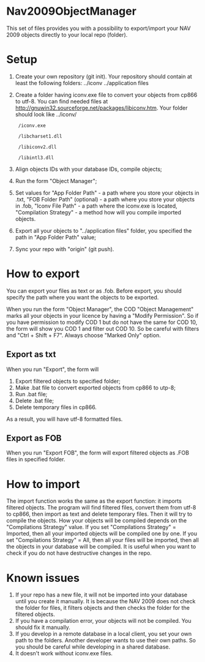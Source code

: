 # Nav2009ObjectManager
This set of files provides you with a possibility to export/import your NAV 2009 objects directly to your local repo (folder).

# Setup
1. Create your own repository (git init).
    Your repository should contain at least the following folders:
    ../iconv
    ../application files
2. Create a folder having iconv.exe file to convert your objects from cp866 to utf-8.
    You can find needed files at http://gnuwin32.sourceforge.net/packages/libiconv.htm.
    Your folder should look like
    ../iconv/

        /iconv.exe
    
        /libcharset1.dll
    
        /libiconv2.dll
    
        /libintl3.dll
3. Align objects IDs with your database IDs, compile objects;
4. Run the form "Object Manager";
5. Set values for "App Folder Path" - a path where you store your objects in .txt,
    "FOB Folder Path" (optional) - a path where you store your objects in .fob,
    "Iconv File Path" - a path where the iconv.exe is located,
    "Compilation Strategy" - a method how will you compile imported objects.
6. Export all your objects to "../application files" folder, you specified the path in "App Folder Path" value;
7. Sync your repo with "origin" (git push).

# How to export
You can export your files as text or as .fob.
Before export, you should specify the path where you want the objects to be exported.

When you run the form "Object Manager", the COD "Object Management" marks all your objects in your licence by having a "Modify Permission". So if you have permission to modify COD 1 but do not have the same for COD 10, the form will show you COD 1 and filter out COD 10. So be careful with filters and "Ctrl + Shift + F7". Always choose "Marked Only" option.

## Export as txt
When you run "Export", the form will
1. Export filtered objects to specified folder;
2. Make .bat file to convert exported objects from cp866 to utp-8;
3. Run .bat file;
4. Delete .bat file;
5. Delete temporary files in cp866.

As a result, you will have utf-8 formatted files.

## Export as FOB
When you run "Export FOB", the form will export filtered objects as .FOB files in specified folder.


# How to import
The import function works the same as the export function: it imports filtered objects.
The program will find filtered files, convert them from utf-8 to cp866, then import as text and delete temporary files. Then it will try to compile the objects.
How your objects will be compiled depends on the "Compilations Strategy" value.
If you set "Compilations Strategy" = Imported, then all your imported objects will be compiled one by one.
If you set "Compilations Strategy" = All, then all your files will be imported, then all the objects in your database will be compiled. It is useful when you want to check if you do not have destructive changes in the repo.

# Known issues
1. If your repo has a new file, it will not be imported into your database until you create it manually. It is because the NAV 2009 does not check the folder for files, it filters objects and then checks the folder for the filtered objects.
2. If you have a compilation error, your objects will not be compiled. You should fix it manually.
3. If you develop in a remote database in a local client, you set your own path to the folders. Another developer wants to use their own paths. So you should be careful while developing in a shared database.
4. It doesn't work without iconv.exe files.